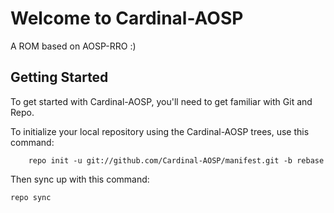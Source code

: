 Welcome to Cardinal-AOSP
========================

A ROM based on AOSP-RRO :)

Getting Started
---------------

To get started with Cardinal-AOSP, you'll need to get familiar with Git and Repo.

To initialize your local repository using the Cardinal-AOSP trees, use this command:

		repo init -u git://github.com/Cardinal-AOSP/manifest.git -b rebase


Then sync up with this command:

	repo sync